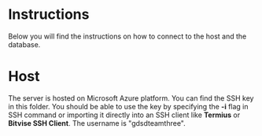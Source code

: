 # Instructions

Below you will find the instructions on how to connect to the host and the database.


# Host

The server is hosted on Microsoft Azure platform. You can find the SSH key in this folder. You should be able to use the key by specifying the **-i** flag in SSH command or importing it directly into an SSH client like **Termius** or **Bitvise SSH Client**. The username is "gdsdteamthree".
